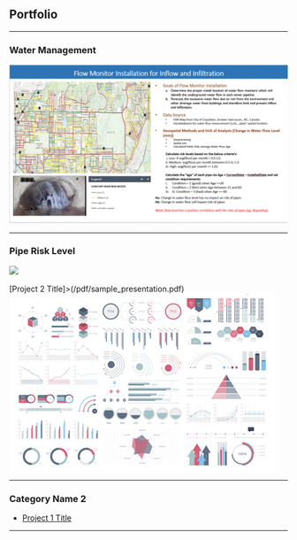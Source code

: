 ## Portfolio

---

### Water Management
<img src="images/YanceyKo_WorkExample.GIF?raw=true"/>

---
### Pipe Risk Level
<img src="images/Asset Risk.JPGF?raw=true"/>

[Project 2 Title]>(/pdf/sample_presentation.pdf) <br/>
<img src="images/dummy_thumbnail.jpg?raw=true"/>

---

### Category Name 2

- [Project 1 Title](http://example.com/)

---




